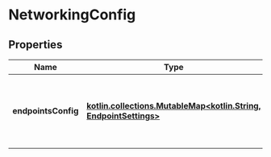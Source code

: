 
# NetworkingConfig

## Properties
Name | Type | Description | Notes
------------ | ------------- | ------------- | -------------
**endpointsConfig** | [**kotlin.collections.MutableMap&lt;kotlin.String, EndpointSettings&gt;**](EndpointSettings.md) | A mapping of network name to endpoint configuration for that network.  |  [optional]



